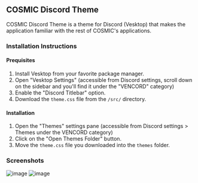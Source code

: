 ## COSMIC Discord Theme
COSMIC Discord Theme is a theme for Discord (Vesktop) that makes the application familiar with the rest of COSMIC's applications.

### Installation Instructions
#### Prequisites
1. Install Vesktop from your favorite package manager.
2. Open "Vesktop Settings" (accessible from Discord settings, scroll down on the sidebar and you'll find it under the "VENCORD" category)
3. Enable the "Discord Titlebar" option.
4. Download the `theme.css` file from the `/src/` directory.

#### Installation
1. Open the "Themes" settings pane (accessible from Discord settings > Themes under the VENCORD category)
2. Click on the "Open Themes Folder" button.
3. Move the `theme.css` file you downloaded into the `themes` folder.

### Screenshots
![image](https://github.com/nabrious0/discord-theme-cosmic/assets/162843960/26d85adf-eea5-422d-b46d-a984dcced5ec)
![image](https://github.com/nabrious0/discord-theme-cosmic/assets/162843960/8d93bbb4-188f-4e5c-8a80-499afc9fdbc1)
